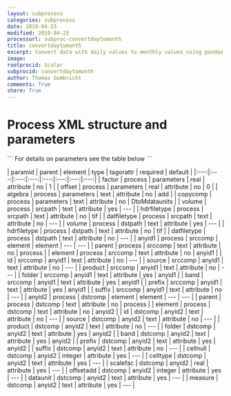 ```yaml
---
layout: subprocess
categories: subprocess
date: 2019-04-23
modified: 2019-04-23
processurl: subproc-convertdaytomonth
title: convertdaytomonth
excerpt: Convert data with daily values to monthly values using pandas
image: 
rootprocid: Scalar
subprocid: convertdaytomonth
author: Thomas Gumbricht
comments: True
share: True
---
```


<h1 class='foot-description'>Process XML structure and parameters</h1>
```
For details on parameters see the table below
<?xml version="1.0" ?>
<process>
  <!--Generated from python-->
  <userproj plotid="yourplotid" projectid="yourprojectid" siteid="yoursiteid" system="systemid" tractid="yourtractid" userid="youruserid"/>
  <period endday="DD" endmonth="MM" endyear="YYYY" seasonendday="DD" seasonendmonth="MM" seasonstartday="DD" seasonstartmonth="MM" startday="DD" startmonth="MM" startyear="YYYY" timestep="timestep"/>
  <parameters algebra="txtstring" copycomp="txtstring" factor="xyz.abc" offset="xyz.abc"/>
  <srcpath datfiletype="txtstring" hdrfiletype="txtstring" volume="txtstring"/>
  <dstpath datfiletype="txtstring" hdrfiletype="txtstring" volume="txtstring"/>
  <srccomp element="txtstring" parent="txtstring">
    <anyid1 band="txtstring" folder="txtstring" id="txtstring" prefix="txtstring" product="txtstring" source="txtstring" suffix="txtstring"/>
  </srccomp>
  <dstcomp element="txtstring" parent="txtstring">
    <anyid2 band="txtstring" cellnull="xyz" celltype="txtstring" dataunit="txtstring" folder="txtstring" id="txtstring" measure="txtstring" offsetadd="xyz" prefix="txtstring" product="txtstring" scalefac="xyz.abc" source="txtstring" suffix="txtstring"/>
  </dstcomp>
</process>
```

| paramid | parent | element | type | tagorattr | required | default |
|:---:|:---:|:---:|:---:|:---:|:---:|:---:|:---:|
| factor | process | parameters | real | attribute | no | 1 |
| offset | process | parameters | real | attribute | no | 0 |
| algebra | process | parameters | text | attribute | no | add |
| copycomp | process | parameters | text | attribute | no | DtoMdataunits |
| volume | process | srcpath | text | attribute | yes | --- |
| hdrfiletype | process | srcpath | text | attribute | no | tif |
| datfiletype | process | srcpath | text | attribute | no | --- |
| volume | process | dstpath | text | attribute | yes | --- |
| hdrfiletype | process | dstpath | text | attribute | no | tif |
| datfiletype | process | dstpath | text | attribute | no | --- |
| anyid1 | process | srccomp | element | element | --- | --- |
| parent | process | srccomp | text | attribute | no | process |
| element | process | srccomp | text | attribute | no | anyid1 |
| id | srccomp | anyid1 | text | attribute | no | --- |
| source | srccomp | anyid1 | text | attribute | no | --- |
| product | srccomp | anyid1 | text | attribute | no | --- |
| folder | srccomp | anyid1 | text | attribute | yes | anyid1 |
| band | srccomp | anyid1 | text | attribute | yes | anyid1 |
| prefix | srccomp | anyid1 | text | attribute | yes | anyid1 |
| suffix | srccomp | anyid1 | text | attribute | no | --- |
| anyid2 | process | dstcomp | element | element | --- | --- |
| parent | process | dstcomp | text | attribute | no | process |
| element | process | dstcomp | text | attribute | no | anyid2 |
| id | dstcomp | anyid2 | text | attribute | no | --- |
| source | dstcomp | anyid2 | text | attribute | no | --- |
| product | dstcomp | anyid2 | text | attribute | no | --- |
| folder | dstcomp | anyid2 | text | attribute | yes | anyid2 |
| band | dstcomp | anyid2 | text | attribute | yes | anyid2 |
| prefix | dstcomp | anyid2 | text | attribute | yes | anyid2 |
| suffix | dstcomp | anyid2 | text | attribute | no | --- |
| cellnull | dstcomp | anyid2 | integer | attribute | yes | --- |
| celltype | dstcomp | anyid2 | text | attribute | yes | --- |
| scalefac | dstcomp | anyid2 | real | attribute | yes | --- |
| offsetadd | dstcomp | anyid2 | integer | attribute | yes | --- |
| dataunit | dstcomp | anyid2 | text | attribute | yes | --- |
| measure | dstcomp | anyid2 | text | attribute | yes | --- |
